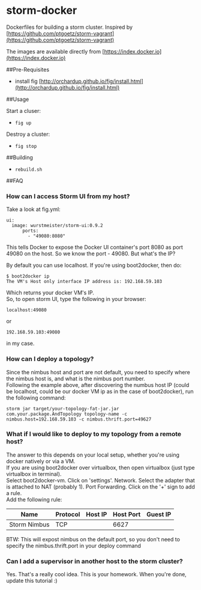storm-docker
============

Dockerfiles for building a storm cluster. Inspired by [https://github.com/ptgoetz/storm-vagrant](https://github.com/ptgoetz/storm-vagrant)

The images are available directly from [https://index.docker.io](https://index.docker.io)

##Pre-Requisites

- install fig [http://orchardup.github.io/fig/install.html](http://orchardup.github.io/fig/install.html)

##Usage

Start a cluser:

- ```fig up```

Destroy a cluster:

- ```fig stop```

##Building

- ```rebuild.sh```

##FAQ
### How can I access Storm UI from my host?
Take a look at fig.yml:

    ui:
      image: wurstmeister/storm-ui:0.9.2
	      ports:
	        - "49080:8080"
    
This tells Docker to expose the Docker UI container's port 8080 as port 49080 on the host. So we know the port - 49080. But what's the IP?<br/>

By default you can use localhost. If you're using boot2docker, then do:

    $ boot2docker ip
    The VM's Host only interface IP address is: 192.168.59.103

Which returns your docker VM's IP.<br/>
So, to open storm UI, type the following in your browser:

    localhost:49080

or 
    
    192.168.59.103:49080
    
in my case.

### How can I deploy a topology?
Since the nimbus host and port are not default, you need to specify where the nimbus host is, and what is the nimbus port number.<br/>
Following the example above, after discovering the numbus host IP (could be localhost, could be our docker VM ip as in the case of boot2docker), run the following command:

    storm jar target/your-topology-fat-jar.jar com.your.package.AndTopology topology-name -c nimbus.host=192.168.59.103 -c nimbus.thrift.port=49627

### What if I would like to deploy to my topology from a remote host?
The answer to this depends on your local setup, whether you're using docker natively or via a VM.<br/>
If you are using boot2docker over virtualbox, then open virtualbox (just type virtualbox in terminal).<br/>
Select boot2docker-vm. Click on 'settings'. Network. Select the adapter that is attached to NAT (probably 1). Port Forwarding. Click on the '+' sign to add a rule.<br/>
Add the following rule:<br/>

| Name | Protocol | Host IP | Host Port | Guest IP |
| ---- | -------- | ------- | --------- | -------- |
| Storm Nimbus | TCP | <blank> | 6627 | <blank> |

BTW: This will expost nimbus on the default port, so you don't need to specify the nimbus.thrift.port in your deploy command

### Can I add a supervisor in another host to the storm cluster?
Yes. That's a really cool idea. This is your homework. When you're done, update this tutorial :)


